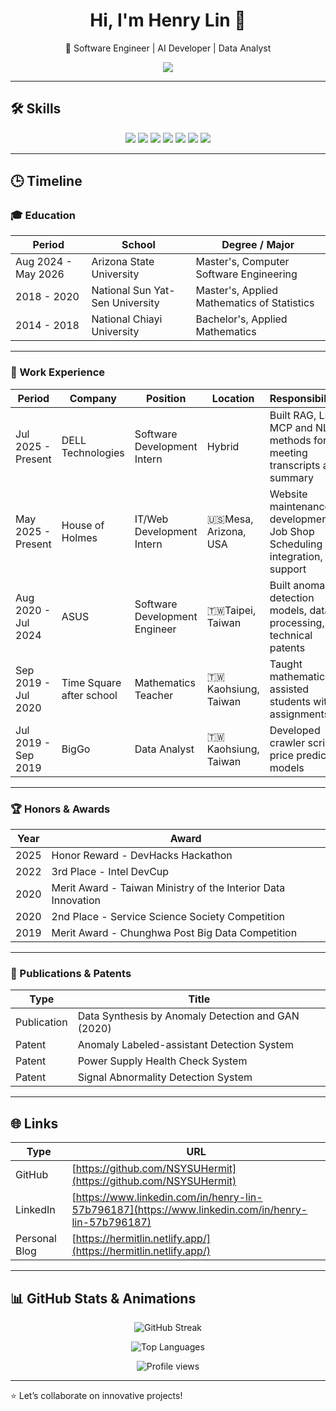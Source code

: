 <h1 align="center">Hi, I'm Henry Lin 👋</h1>
<p align="center">🚀 Software Engineer | AI Developer | Data Analyst</p>

<p align="center">
  <img src="https://readme-typing-svg.herokuapp.com/?lines=AI%20Engineer%20%7C%20Software%20Engineer%20%7C%20Data%20Analyst;Passionate%20about%20real-world%20AI%20applications;Let’s%20collaborate%20on%20innovative%20projects!&center=true&width=500&height=50">
</p>

---

## 🛠️ Skills

<p align="center">
  <img src="https://img.shields.io/badge/Python-3776AB?style=for-the-badge&logo=python&logoColor=white"/>
  <img src="https://img.shields.io/badge/C++-00599C?style=for-the-badge&logo=cplusplus&logoColor=white"/>
  <img src="https://img.shields.io/badge/SQL-003B57?style=for-the-badge&logo=postgresql&logoColor=white"/>
  <img src="https://img.shields.io/badge/AI-FF9900?style=for-the-badge&logo=tensorflow&logoColor=white"/>
  <img src="https://img.shields.io/badge/Web-Dev-FF5722?style=for-the-badge&logo=html5&logoColor=white"/>
  <img src="https://img.shields.io/badge/Git-F05032?style=for-the-badge&logo=git&logoColor=white"/>
  <img src="https://img.shields.io/badge/Linux-FCC624?style=for-the-badge&logo=linux&logoColor=black"/>
</p>

---

## 🕒 Timeline

### 🎓 Education

| Period | School | Degree / Major |
| ------ | ------ | -------------- |
| Aug 2024 - May 2026 | Arizona State University | Master's, Computer Software Engineering |
| 2018 - 2020 | National Sun Yat-Sen University | Master's, Applied Mathematics of Statistics |
| 2014 - 2018 | National Chiayi University | Bachelor's, Applied Mathematics |

---

### 💼 Work Experience

| Period | Company | Position | Location | Responsibilities |
| ------ | ------- | -------- | -------- | ---------------- |
| Jul 2025 - Present | DELL Technologies | Software Development Intern | Hybrid | Built RAG, LLM, MCP and NLP methods for meeting transcripts and summary |
| May 2025 - Present | House of Holmes | IT/Web Development Intern | 🇺🇸Mesa, Arizona, USA | Website maintenance & development, Job Shop Scheduling integration, IT support |
| Aug 2020 - Jul 2024 | ASUS | Software Development Engineer | 🇹🇼Taipei, Taiwan | Built anomaly detection models, data processing, technical patents |
| Sep 2019 - Jul 2020 | Time Square after school | Mathematics Teacher | 🇹🇼Kaohsiung, Taiwan | Taught mathematics, assisted students with assignments |
| Jul 2019 - Sep 2019 | BigGo | Data Analyst | 🇹🇼Kaohsiung, Taiwan | Developed crawler scripts, price prediction models |

---

### 🏆 Honors & Awards

| Year | Award |
| ---- | ----- |
| 2025  | Honor Reward - DevHacks Hackathon |
| 2022 | 3rd Place - Intel DevCup |
| 2020 | Merit Award - Taiwan Ministry of the Interior Data Innovation |
| 2020 | 2nd Place - Service Science Society Competition |
| 2019 | Merit Award - Chunghwa Post Big Data Competition |


---

### 📜 Publications & Patents

| Type | Title |
| ---- | ----- |
| Publication | Data Synthesis by Anomaly Detection and GAN (2020) |
| Patent | Anomaly Labeled-assistant Detection System |
| Patent | Power Supply Health Check System |
| Patent | Signal Abnormality Detection System |

---

## 🌐 Links

| Type | URL |
| ---- | --- |
| GitHub | [https://github.com/NSYSUHermit](https://github.com/NSYSUHermit) |
| LinkedIn | [https://www.linkedin.com/in/henry-lin-57b796187](https://www.linkedin.com/in/henry-lin-57b796187) |
| Personal Blog | [https://hermitlin.netlify.app/](https://hermitlin.netlify.app/) |

---

## 📊 GitHub Stats & Animations

<p align="center">
  <img src="https://github-readme-streak-stats.herokuapp.com/?user=NSYSUHermit&theme=radical" alt="GitHub Streak" />
</p>

<p align="center">
  <img src="https://github-readme-stats.vercel.app/api/top-langs/?username=NSYSUHermit&layout=compact&theme=radical" alt="Top Languages" />
</p>

<p align="center">
  <img src="https://komarev.com/ghpvc/?username=NSYSUHermit&style=flat-square&color=blue" alt="Profile views" />
</p>

---

⭐️ Let’s collaborate on innovative projects!
